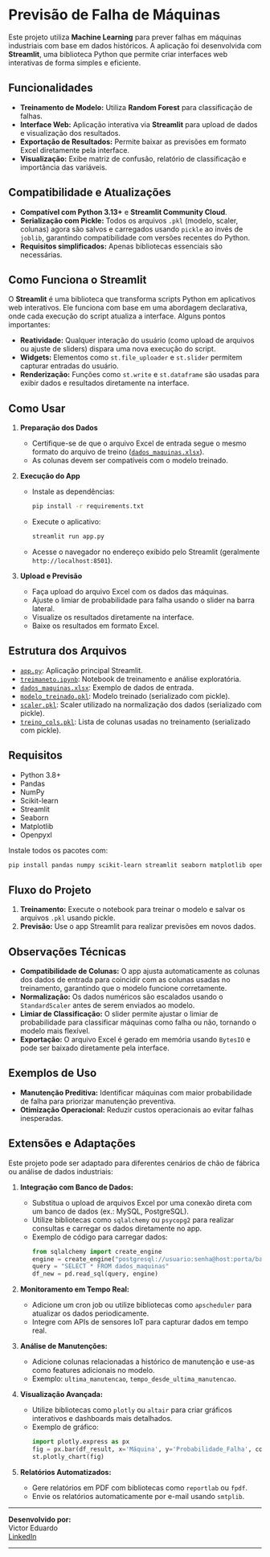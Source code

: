 # Previsão de Falha de Máquinas

Este projeto utiliza **Machine Learning** para prever falhas em máquinas industriais com base em dados históricos. A aplicação foi desenvolvida com **Streamlit**, uma biblioteca Python que permite criar interfaces web interativas de forma simples e eficiente.

## Funcionalidades

- **Treinamento de Modelo:** Utiliza **Random Forest** para classificação de falhas.
- **Interface Web:** Aplicação interativa via **Streamlit** para upload de dados e visualização dos resultados.
- **Exportação de Resultados:** Permite baixar as previsões em formato Excel diretamente pela interface.
- **Visualização:** Exibe matriz de confusão, relatório de classificação e importância das variáveis.

## Compatibilidade e Atualizações

- **Compatível com Python 3.13+** e **Streamlit Community Cloud**.
- **Serialização com Pickle:** Todos os arquivos `.pkl` (modelo, scaler, colunas) agora são salvos e carregados usando `pickle` ao invés de `joblib`, garantindo compatibilidade com versões recentes do Python.
- **Requisitos simplificados:** Apenas bibliotecas essenciais são necessárias.

## Como Funciona o Streamlit

O **Streamlit** é uma biblioteca que transforma scripts Python em aplicativos web interativos. Ele funciona com base em uma abordagem declarativa, onde cada execução do script atualiza a interface. Alguns pontos importantes:
- **Reatividade:** Qualquer interação do usuário (como upload de arquivos ou ajuste de sliders) dispara uma nova execução do script.
- **Widgets:** Elementos como `st.file_uploader` e `st.slider` permitem capturar entradas do usuário.
- **Renderização:** Funções como `st.write` e `st.dataframe` são usadas para exibir dados e resultados diretamente na interface.

## Como Usar

1. **Preparação dos Dados**
   - Certifique-se de que o arquivo Excel de entrada segue o mesmo formato do arquivo de treino ([`dados_maquinas.xlsx`](dados_maquinas.xlsx)).
   - As colunas devem ser compatíveis com o modelo treinado.

2. **Execução do App**
   - Instale as dependências:
     ```bash
     pip install -r requirements.txt
     ```
   - Execute o aplicativo:
     ```bash
     streamlit run app.py
     ```
   - Acesse o navegador no endereço exibido pelo Streamlit (geralmente `http://localhost:8501`).

3. **Upload e Previsão**
   - Faça upload do arquivo Excel com os dados das máquinas.
   - Ajuste o limiar de probabilidade para falha usando o slider na barra lateral.
   - Visualize os resultados diretamente na interface.
   - Baixe os resultados em formato Excel.

## Estrutura dos Arquivos

- [`app.py`](app.py): Aplicação principal Streamlit.
- [`treimaneto.ipynb`](treimaneto.ipynb): Notebook de treinamento e análise exploratória.
- [`dados_maquinas.xlsx`](dados_maquinas.xlsx): Exemplo de dados de entrada.
- [`modelo_treinado.pkl`](modelo_treinado.pkl): Modelo treinado (serializado com pickle).
- [`scaler.pkl`](scaler.pkl): Scaler utilizado na normalização dos dados (serializado com pickle).
- [`treino_cols.pkl`](treino_cols.pkl): Lista de colunas usadas no treinamento (serializado com pickle).

## Requisitos

- Python 3.8+
- Pandas
- NumPy
- Scikit-learn
- Streamlit
- Seaborn
- Matplotlib
- Openpyxl

Instale todos os pacotes com:
```bash
pip install pandas numpy scikit-learn streamlit seaborn matplotlib openpyxl
```

## Fluxo do Projeto

1. **Treinamento:** Execute o notebook para treinar o modelo e salvar os arquivos `.pkl` usando pickle.
2. **Previsão:** Use o app Streamlit para realizar previsões em novos dados.

## Observações Técnicas

- **Compatibilidade de Colunas:** O app ajusta automaticamente as colunas dos dados de entrada para coincidir com as colunas usadas no treinamento, garantindo que o modelo funcione corretamente.
- **Normalização:** Os dados numéricos são escalados usando o `StandardScaler` antes de serem enviados ao modelo.
- **Limiar de Classificação:** O slider permite ajustar o limiar de probabilidade para classificar máquinas como falha ou não, tornando o modelo mais flexível.
- **Exportação:** O arquivo Excel é gerado em memória usando `BytesIO` e pode ser baixado diretamente pela interface.

## Exemplos de Uso

- **Manutenção Preditiva:** Identificar máquinas com maior probabilidade de falha para priorizar manutenção preventiva.
- **Otimização Operacional:** Reduzir custos operacionais ao evitar falhas inesperadas.

## Extensões e Adaptações

Este projeto pode ser adaptado para diferentes cenários de chão de fábrica ou análise de dados industriais:

1. **Integração com Banco de Dados:**
   - Substitua o upload de arquivos Excel por uma conexão direta com um banco de dados (ex.: MySQL, PostgreSQL).
   - Utilize bibliotecas como `sqlalchemy` ou `psycopg2` para realizar consultas e carregar os dados diretamente no app.
   - Exemplo de código para carregar dados:
     ```python
     from sqlalchemy import create_engine
     engine = create_engine("postgresql://usuario:senha@host:porta/banco")
     query = "SELECT * FROM dados_maquinas"
     df_new = pd.read_sql(query, engine)
     ```

2. **Monitoramento em Tempo Real:**
   - Adicione um cron job ou utilize bibliotecas como `apscheduler` para atualizar os dados periodicamente.
   - Integre com APIs de sensores IoT para capturar dados em tempo real.

3. **Análise de Manutenções:**
   - Adicione colunas relacionadas a histórico de manutenção e use-as como features adicionais no modelo.
   - Exemplo: `ultima_manutencao`, `tempo_desde_ultima_manutencao`.

4. **Visualização Avançada:**
   - Utilize bibliotecas como `plotly` ou `altair` para criar gráficos interativos e dashboards mais detalhados.
   - Exemplo de gráfico:
     ```python
     import plotly.express as px
     fig = px.bar(df_result, x='Máquina', y='Probabilidade_Falha', color='Previsao_Falha')
     st.plotly_chart(fig)
     ```

5. **Relatórios Automatizados:**
   - Gere relatórios em PDF com bibliotecas como `reportlab` ou `fpdf`.
   - Envie os relatórios automaticamente por e-mail usando `smtplib`.

---

**Desenvolvido por:**  
Victor Eduardo  
[LinkedIn](https://www.linkedin.com/in/victoreduardopereiramorais/)

---
